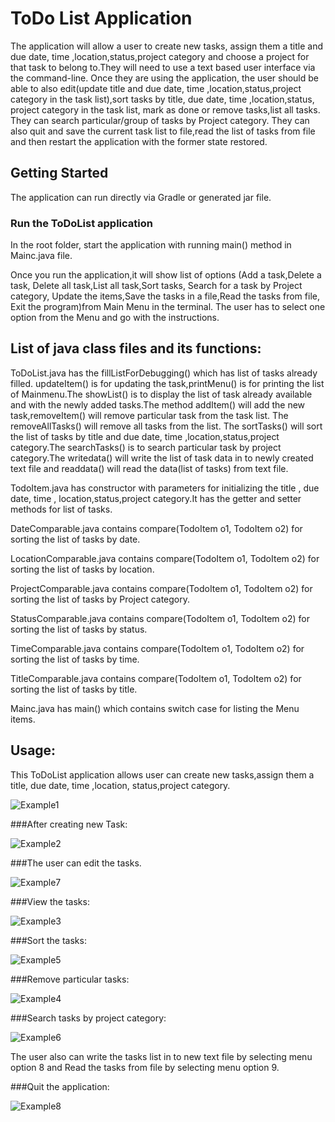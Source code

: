 # ToDo List Application

The application will allow a user to create new tasks, assign them a title and 
due date, time ,location,status,project category and choose a project for that 
task to belong to.They will need to use a text based user interface via the
command-line.
Once they are using the application, the user should be able to also 
edit(update  title and due date, time ,location,status,project category in
the task list),sort tasks by title, due date, time ,location,status,
project category in the task list, mark as done or remove tasks,list all tasks.
They can search particular/group of tasks by Project category. They can also
quit and save the current task list to file,read the list of tasks from file
and then restart the application with the former state restored.

## Getting Started

The application can run directly via Gradle or generated jar file.

### Run the ToDoList application

In the root folder, start the application with running main() method 
in Mainc.java file.

Once you run the application,it will show list of options (Add a task,Delete a task,
Delete all task,List all task,Sort tasks, Search for a task by Project category,
Update the items,Save the tasks in a file,Read the tasks from file,
Exit the program)from Main Menu in the 
terminal.
The user has to select one option from the Menu and go with the instructions.

## List of java class files and its functions:

ToDoList.java has the fillListForDebugging() which has list of tasks already filled.
updateItem() is for updating the task,printMenu() is for printing the list of Mainmenu.The 
showList()  is to display the list of task already available
and with the newly added tasks.The method addItem() will add the new task,removeItem()
will remove particular task from the task list. The removeAllTasks() will remove 
all tasks from the list. The sortTasks() will sort the list of tasks by title and
due date, time ,location,status,project category.The searchTasks() is to search 
particular task by project category.The writedata() will write the list of task data in
to newly created text file and readdata() will read the data(list of tasks) from 
text file.

TodoItem.java has constructor with parameters for initializing the title ,
due date, time , location,status,project category.It has the getter and setter methods for
list of tasks.

DateComparable.java contains compare(TodoItem o1, TodoItem o2) for 
sorting the list of tasks by date.

LocationComparable.java contains compare(TodoItem o1, TodoItem o2) for sorting the
list of tasks by location.

ProjectComparable.java contains compare(TodoItem o1, TodoItem o2) for sorting the
list of tasks by Project category.

StatusComparable.java contains compare(TodoItem o1, TodoItem o2) for sorting the
list of tasks by status.

TimeComparable.java contains compare(TodoItem o1, TodoItem o2) for sorting the 
list of tasks by time.

TitleComparable.java contains compare(TodoItem o1, TodoItem o2) for sorting the
list of tasks by title.

Mainc.java has main() which contains switch case for listing the Menu items.

## Usage:

This ToDoList application allows user can create new tasks,assign them a 
title, due date, time ,location, status,project category.

![Example1](Screenshots/Example1.png)

###After creating new Task:

![Example2](Screenshots/Example2.png)

###The user can edit the tasks.

![Example7](Screenshots/Example7.png)

###View the tasks:

![Example3](Screenshots/Example3.png)

###Sort the tasks:

![Example5](Screenshots/Example5.png)

###Remove particular tasks:

![Example4](Screenshots/Example4.png)

###Search tasks by project category:

![Example6](Screenshots/Example6.png)

The user also can write the tasks list in to new text file  by selecting menu option
8 and Read the tasks from file by selecting menu option 9.

###Quit the application:

![Example8](Screenshots/Example8.png)
































